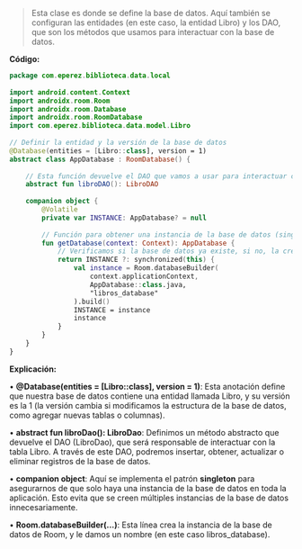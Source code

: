 
> Esta clase es donde se define la base de datos. Aquí también se configuran las entidades (en este caso, la entidad Libro) y los DAO, que son los métodos que usamos para interactuar con la base de datos.

**Código:**

```kotlin
package com.eperez.biblioteca.data.local  
  
import android.content.Context  
import androidx.room.Room  
import androidx.room.Database  
import androidx.room.RoomDatabase  
import com.eperez.biblioteca.data.model.Libro  
  
// Definir la entidad y la versión de la base de datos  
@Database(entities = [Libro::class], version = 1)  
abstract class AppDatabase : RoomDatabase() {  
  
    // Esta función devuelve el DAO que vamos a usar para interactuar con la base de datos  
    abstract fun libroDAO(): LibroDAO  
  
    companion object {  
        @Volatile  
        private var INSTANCE: AppDatabase? = null  
  
        // Función para obtener una instancia de la base de datos (singleton)  
        fun getDatabase(context: Context): AppDatabase {  
            // Verificamos si la base de datos ya existe, si no, la creamos  
            return INSTANCE ?: synchronized(this) {  
                val instance = Room.databaseBuilder(  
                    context.applicationContext,  
                    AppDatabase::class.java,  
                    "libros_database"  
                ).build()  
                INSTANCE = instance  
                instance  
            }  
        }  
    }  
}
```

**Explicación:**

• **@Database(entities = [Libro::class], version = 1)**: Esta anotación define que nuestra base de datos contiene una entidad llamada Libro, y su versión es la 1 (la versión cambia si modificamos la estructura de la base de datos, como agregar nuevas tablas o columnas).

• **abstract fun libroDao(): LibroDao**: Definimos un método abstracto que devuelve el DAO (LibroDao), que será responsable de interactuar con la tabla Libro. A través de este DAO, podremos insertar, obtener, actualizar o eliminar registros de la base de datos.

• **companion object**: Aquí se implementa el patrón **singleton** para asegurarnos de que solo haya una instancia de la base de datos en toda la aplicación. Esto evita que se creen múltiples instancias de la base de datos innecesariamente.

• **Room.databaseBuilder(...)**: Esta línea crea la instancia de la base de datos de Room, y le damos un nombre (en este caso libros_database).
